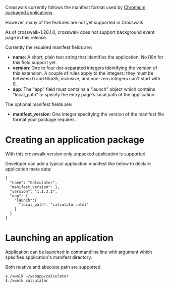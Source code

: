 Crosswalk currently follows the manifest format used by [Chromium packaged applications](http://developer.chrome.com/apps/manifest.html).

However, many of the features are not yet supported in Crosswalk

As of crosswalk-1.28.1.0, crosswalk does not support background event page in this release.

Currently the required manifest fields are:
* **name**: A short, plain text string that identifies the application. No i18n for this field support yet. 
* **version**: One to four dot-separated integers identifying the version of this extension. A couple of rules apply to the integers: they must be between 0 and 65535, inclusive, and non-zero integers can't start with 0. 
* **app**: The "app" field must contains a "launch" object which contains "local_path" to specify the entry page's local path of the application. 

The optional manifest fields are:
* **manifest_version**: One integer specifying the version of the manifest file format your package requires.

# Creating an application package
With this crosswalk version only unpacked application is supported.

Developer can add a typical application manifest like below to declare application meta data:
```
{
  "name": "Calculator",
  "manifest_version": 1,
  "version": "1.1.3.1",
  "app": {
    "launch":{
      "local_path": "calculator.html"
    }
  }
}
```

# Launching an application
Application can be launched in commandline line with argument which specifies application's manifest directory.

Both relative and absolute path are supported.
```
$./xwalk ~/webapp/calculator 
$./xwalk calculator
```